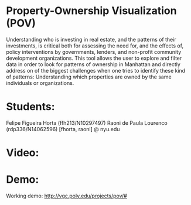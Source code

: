 # Property-Ownership Visualization (POV)

Understanding who is investing in real estate, and the patterns of their investments, is critical both for assessing the need for, and the effects of, policy interventions by governments, lenders, and non-profit community development organizations. 
This tool allows the user to explore and filter data in order to look for patterns of ownership in Manhattan and directly address on of the biggest challenges when one tries to identify these kind of patterns: Understanding which properties are owned by the same individuals or organizations.

# Students:

Felipe Figueira Horta (ffh213/N10297497) 
Raoni de Paula Lourenco (rdp336/N14062596)
[fhorta, raoni] @ nyu.edu

# Video:

# Demo:
Working demo: http://vgc.poly.edu/projects/pov/#
